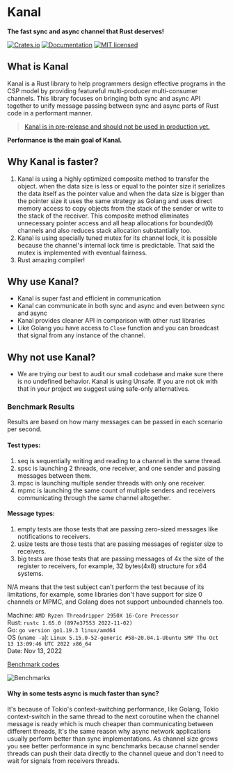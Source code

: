 # Kanal
**The fast sync and async channel that Rust deserves!**

[![Crates.io][crates-badge]][crates-url]
[![Documentation][doc-badge]][doc-url]
[![MIT licensed][mit-badge]][mit-url]

[crates-badge]: https://img.shields.io/crates/v/kanal.svg
[crates-url]: https://crates.io/crates/kanal
[mit-badge]: https://img.shields.io/badge/license-MIT-blue.svg
[mit-url]: https://github.com/fereidani/kanal/blob/master/LICENSE
[doc-badge]: https://docs.rs/kanal/badge.svg
[doc-url]: https://docs.rs/kanal

## What is Kanal
Kanal is a Rust library to help programmers design effective programs in the CSP model by providing featureful multi-producer multi-consumer channels.
This library focuses on bringing both sync and async API together to unify message passing between sync and async parts of Rust code in a performant manner.

> [Kanal is in pre-release and should not be used in production yet.](https://crates.io/crates/kanal)

**Performance is the main goal of Kanal.**

## Why Kanal is faster?
1. Kanal is using a highly optimized composite method to transfer the object. when the data size is less or equal to the pointer size it serializes the data itself as the pointer value and when the data size is bigger than the pointer size it uses the same strategy as Golang and uses direct memory access to copy objects from the stack of the sender or write to the stack of the receiver. This composite method eliminates unnecessary pointer access and all heap allocations for bounded(0) channels and also reduces stack allocation substantially too.
2. Kanal is using specially tuned mutex for its channel lock, it is possible because the channel's internal lock time is predictable. That said the mutex is implemented with eventual fairness.
3. Rust amazing compiler!

## Why use Kanal?

* Kanal is super fast and efficient in communication
* Kanal can communicate in both sync and async and even between sync and async
* Kanal provides cleaner API in comparison with other rust libraries
* Like Golang you have access to `Close` function and you can broadcast that signal from any instance of the channel.

## Why not use Kanal?

* We are trying our best to audit our small codebase and make sure there is no undefined behavior. Kanal is using Unsafe. If you are not ok with that in your project we suggest using safe-only alternatives.


### Benchmark Results
Results are based on how many messages can be passed in each scenario per second.

#### Test types:
1. seq is sequentially writing and reading to a channel in the same thread.
2. spsc is launching 2 threads, one receiver, and one sender and passing messages between them.
3. mpsc is launching multiple sender threads with only one receiver.
4. mpmc is launching the same count of multiple senders and receivers communicating through the same channel altogether.

#### Message types:
1. empty tests are those tests that are passing zero-sized messages like notifications to receivers.
2. usize tests are those tests that are passing messages of register size to receivers.
3. big tests are those tests that are passing messages of 4x the size of the register to receivers, for example, 32 bytes(4x8) structure for x64 systems.

N/A means that the test subject can't perform the test because of its limitations, for example, some libraries don't have support for size 0 channels or MPMC, and Golang does not support unbounded channels too.

Machine: `AMD Ryzen Threadripper 2950X 16-Core Processor`<br />
Rust: `rustc 1.65.0 (897e37553 2022-11-02)`<br />
Go: `go version go1.19.3 linux/amd64`<br />
OS (`uname -a`): `Linux 5.15.0-52-generic #58~20.04.1-Ubuntu SMP Thu Oct 13 13:09:46 UTC 2022 x86_64`<br />
Date: Nov 13, 2022

[Benchmark codes](https://github.com/fereidani/rust-channel-benchmarks)

![Benchmarks](https://i.imgur.com/i10Ayjw.png)

#### Why in some tests async is much faster than sync?
It's because of Tokio's context-switching performance, like Golang, Tokio context-switch in the same thread to the next coroutine when the channel message is ready which is much cheaper than communicating between different threads, It's the same reason why async network applications usually perform better than sync implementations.
As channel size grows you see better performance in sync benchmarks because channel sender threads can push their data directly to the channel queue and don't need to wait for signals from receivers threads.